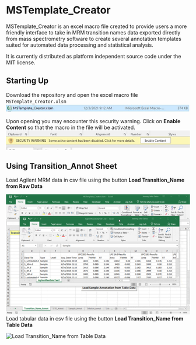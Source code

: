 # MSTemplate\_Creator

MSTemplate\_Creator is an excel macro file created to provide users a
more friendly interface to take in MRM transition names data exported
directly from mass spectrometry software to create several annotation
templates suited for automated data processing and statistical analysis.

It is currently distributed as platform independent source code under
the MIT license.

## Starting Up

Download the repository and open the excel macro file
`MSTemplate_Creator.xlsm`
![OpenMSTemplate\_Creator](figures/OpenMSTemplate_Creator.JPG)

Upon opening you may encounter this security warning. Click on **Enable
Content** so that the macro in the file will be activated.
![EnableContent](figures/EnableContentWarning.jpg)

## Using Transition\_Annot Sheet

Load Agilent MRM data in csv file using the button **Load
Transition\_Name from Raw Data**

![Load Transition\_Name from Raw Data](figures/trial.gif) Load tabular
data in csv file using the button **Load Transition\_Name from Table
Data**

![Load Transition\_Name from Table Data](figures/trial2.gif)
